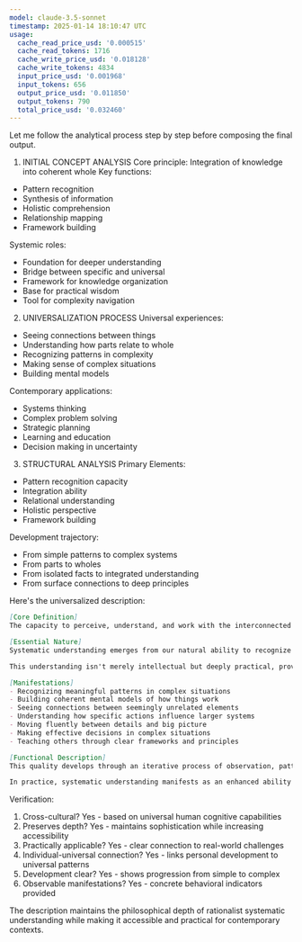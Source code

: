 ```yaml
---
model: claude-3.5-sonnet
timestamp: 2025-01-14 18:10:47 UTC
usage:
  cache_read_price_usd: '0.000515'
  cache_read_tokens: 1716
  cache_write_price_usd: '0.018128'
  cache_write_tokens: 4834
  input_price_usd: '0.001968'
  input_tokens: 656
  output_price_usd: '0.011850'
  output_tokens: 790
  total_price_usd: '0.032460'
---
```


Let me follow the analytical process step by step before composing the final output.

1. INITIAL CONCEPT ANALYSIS
Core principle: Integration of knowledge into coherent whole
Key functions:
- Pattern recognition
- Synthesis of information
- Holistic comprehension
- Relationship mapping
- Framework building

Systemic roles:
- Foundation for deeper understanding
- Bridge between specific and universal
- Framework for knowledge organization
- Base for practical wisdom
- Tool for complexity navigation

2. UNIVERSALIZATION PROCESS
Universal experiences:
- Seeing connections between things
- Understanding how parts relate to whole
- Recognizing patterns in complexity
- Making sense of complex situations
- Building mental models

Contemporary applications:
- Systems thinking
- Complex problem solving
- Strategic planning
- Learning and education
- Decision making in uncertainty

3. STRUCTURAL ANALYSIS
Primary Elements:
- Pattern recognition capacity
- Integration ability
- Relational understanding
- Holistic perspective
- Framework building

Development trajectory:
- From simple patterns to complex systems
- From parts to wholes
- From isolated facts to integrated understanding
- From surface connections to deep principles

Here's the universalized description:

```markdown
[Core Definition]
The capacity to perceive, understand, and work with the interconnected nature of reality. It enables one to recognize patterns, integrate diverse elements into coherent wholes, and navigate complexity through understanding underlying principles and relationships. This quality transforms scattered knowledge into meaningful understanding.

[Essential Nature]
Systematic understanding emerges from our natural ability to recognize patterns and make connections, developed to a higher level of conscious competence. It operates through simultaneous awareness of both details and their broader context, allowing us to grasp how elements interact within larger wholes. This quality combines analytical precision with synthetic vision, enabling us to build coherent mental models of complex realities.

This understanding isn't merely intellectual but deeply practical, providing frameworks for effective action and decision-making. It transforms our relationship with complexity from overwhelming to navigable, and enables us to work with systems rather than against them.

[Manifestations]
- Recognizing meaningful patterns in complex situations
- Building coherent mental models of how things work
- Seeing connections between seemingly unrelated elements
- Understanding how specific actions influence larger systems
- Moving fluently between details and big picture
- Making effective decisions in complex situations
- Teaching others through clear frameworks and principles

[Functional Description]
This quality develops through an iterative process of observation, pattern recognition, and model building. It begins with noticing simple relationships and gradually expands to encompass more complex systems. As it develops, our perception naturally starts organizing information into coherent frameworks, making complexity manageable and meaningful. The mind becomes adept at recognizing both patterns and exceptions, continuously refining its understanding.

In practice, systematic understanding manifests as an enhanced ability to navigate complex situations, make informed decisions, and solve problems effectively. It enables us to anticipate consequences, understand indirect effects, and work productively with complex systems. This quality transforms overwhelming complexity into manageable challenges, providing practical wisdom for both everyday situations and specialized domains.
```

Verification:
1. Cross-cultural? Yes - based on universal human cognitive capabilities
2. Preserves depth? Yes - maintains sophistication while increasing accessibility
3. Practically applicable? Yes - clear connection to real-world challenges
4. Individual-universal connection? Yes - links personal development to universal patterns
5. Development clear? Yes - shows progression from simple to complex
6. Observable manifestations? Yes - concrete behavioral indicators provided

The description maintains the philosophical depth of rationalist systematic understanding while making it accessible and practical for contemporary contexts.